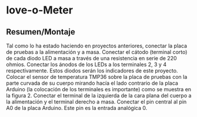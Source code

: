 # love-o-Meter
## Resumen/Montaje

 Tal como lo ha estado haciendo en proyectos anteriores, conectar la placa de 
 pruebas a la alimentación y a masa.
 Conectar el cátodo (terminal corto) de cada diodo LED a masa a través de una 
 resistencia en serie de 220 ohmios. Conectar los ánodos de los LEDs  a los 
 terminales 2, 3 y 4 respectivamente. Estos diodos serán los indicadores de este 
 proyecto.
 Colocar el sensor de temperatura TMP36 sobre la placa de pruebas con la parte 
 curvada de su cuerpo mirando hacía el lado contrario de la placa Arduino (la 
 colocación de los terminales es importante) como se muestra en la figura 2. 
 Conectar el terminal de la izquierda de la cara plana del cuerpo a la alimentación 
 y el terminal derecho a masa. Conectar el pin central al pin A0 de la placa 
 Arduino. Este pin es la entrada analógica 0.
 
 
 
 
 
 
 
